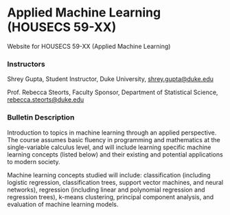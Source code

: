 # Applied Machine Learning (HOUSECS 59-XX)
Website for HOUSECS 59-XX (Applied Machine Learning)

### Instructors
Shrey Gupta, Student Instructor, Duke University, shrey.gupta@duke.edu

Prof. Rebecca Steorts, Faculty Sponsor, Department of Statistical Science, rebecca.steorts@duke.edu

### Bulletin Description
Introduction to topics in machine learning through an applied perspective. The course assumes basic fluency in programming and mathematics at the single-variable calculus level, and will include learning specific machine learning concepts (listed below) and their existing and potential applications to modern society.

Machine learning concepts studied will include: classification (including logistic regression, classification trees, support vector machines, and neural networks), regression (including linear and polynomial regression and regression trees), k-means clustering, principal component analysis, and evaluation of machine learning models.
